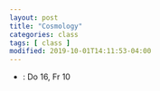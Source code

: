 ```yaml
---
layout: post
title: "Cosmology"
categories: class
tags: [ class ]
modified: 2019-10-01T14:11:53-04:00
---
```


* []() : Do 16, Fr 10
